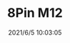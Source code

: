 ﻿---
layout: post 
title: 8Pin M12
tags: TOF
categories: housing-terminal
overview: 
part_number: 0545-1
thumb_img: 
small_img: static/202106/545-20210605.jpg
date: 2021/6/5 10:03:05
---



